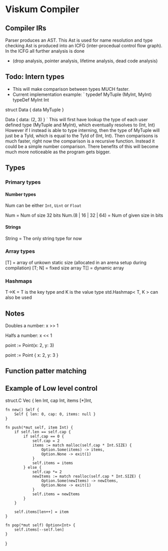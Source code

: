 # Viskum Compiler

## Compiler IRs

Parser produces an AST. This Ast is used for name resolution and type checking
Ast is produced into an ICFG (inter-procedual control flow graph). In the ICFG all further analysis is done
- (drop analysis, pointer analysis, lifetime analysis, dead code analysis)

## Todo: Intern types
- This will make comparison between types MUCH faster.
- Current implementation example:
`
typedef MyTuple (MyInt, MyInt)
typeDef MyInt Int

struct Data {
    data MyTuple
}

Data { data: (2, 3) }
`
This will first have lookup the type of each user defined type (MyTuple and MyInt), which eventually resolves to (Int, Int)
However if I instead is able to type interning, then the type of MyTuple will just be a TyId, which is equal to the TyId of (Int, Int). Then comparisons is much faster, right now the comparison is a recursive function. Instead it could be a simple number comparison. There benefits of this will become much more noticeable as the program gets bigger. 

## Types

### Primary types

#### Number types

Num can be either `Int`, `Uint` or `Float`

Num = Num of size 32 bits
Num.(8 | 16 | 32 | 64) = Num of given size in bits

#### Strings

String = The only string type for now

### Array types
[T] = array of unkown static size (allocated in an arena setup during compilation)
[T; N] = fixed size array
T[] = dynamic array

### Hashmaps
T->K = T is the key type and K is the value type
std.Hashmap< T, K > can also be used

## Notes

Doubles a number:
x >> 1

Halfs a number:
x << 1

point := Point(x: 2, y: 3)

point := Point { x: 2, y: 3 }


## Function patter matching

## Example of Low level control


struct.C Vec {
    len Int,
    cap Int,
    items [*]Int,

    fn new() Self {
        Self { len: 0, cap: 0, items: null }
    }

    fn push(*mut self, item Int) {
        if self.len == self.cap {
            if self.cap == 0 { 
                self.cap = 2
                items := match malloc(self.cap * Int.SIZE) {
                    Option.Some(items) -> items,
                    Option.None -> exit(1)
                }
                self.items = items
            } else { 
                self.cap *= 2
                newItems := match realloc(self.cap * Int.SIZE) {
                    Option.Some(newItems) -> newItems,
                    Option.None -> exit(1)
                }
                self.items = newItems
            }
        }

        self.items[len++] = item   
    }

    fn pop(*mut self) Option<Int> {
        self.items[--self.len]
    }
}